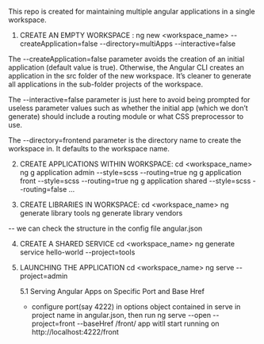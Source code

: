This repo is created for maintaining multiple angular applications in a single workspace.

1. CREATE AN EMPTY WORKSPACE :
    ng new <workspace_name> --createApplication=false --directory=multiApps --interactive=false

The --createApplication=false parameter avoids the creation of an initial application (default value is true). Otherwise, the Angular CLI creates an application in the src folder of the new workspace. It’s cleaner to generate all applications in the sub-folder projects of the workspace.

The --interactive=false parameter is just here to avoid being prompted for useless parameter values such as whether the initial app (which we don’t generate) should include a routing module or what CSS preprocessor to use.

The --directory=frontend parameter is the directory name to create the workspace in. It defaults to the workspace name.

2. CREATE APPLICATIONS WITHIN WORKSPACE:
cd <workspace_name>
    ng g application admin --style=scss --routing=true
    ng g application front --style=scss --routing=true
    ng g application shared --style=scss --routing=false
    ...

3. CREATE LIBRARIES IN WORKSPACE:
cd <workspace_name>
    ng generate library tools
    ng generate library vendors

-- we can check the structure in the config file angular.json

4. CREATE A SHARED SERVICE
cd <workspace_name>
    ng generate service hello-world --project=tools

5. LAUNCHING THE APPLICATION
cd <workspace_name>
    ng serve --project=admin

    5.1 Serving Angular Apps on Specific Port and Base Href
    - configure port(say 4222) in options object contained in serve in project name in angular.json, then run
    ng serve --open --project=front --baseHref /front/
    app witll start running on http://localhost:4222/front

